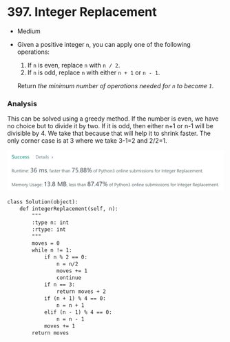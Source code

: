 # 397. Integer Replacement

* Medium
*   Given a positive integer `n`, you can apply one of the following operations:

    1. If `n` is even, replace `n` with `n / 2`.
    2. If `n` is odd, replace `n` with either `n + 1` or `n - 1`.

    Return _the minimum number of operations needed for `n` to become `1`_.

### Analysis&#x20;

This can be solved using a greedy method. If the number is even, we have no choice but to divide it by two. If it is odd, then either n+1 or n-1 will be divisible by 4. We take that because that will help it to shrink faster. The only corner case is at 3 where we take 3-1=2 and 2/2=1.&#x20;

![](<../.gitbook/assets/image (22) (1).png>)

```
class Solution(object):
    def integerReplacement(self, n):
        """
        :type n: int
        :rtype: int
        """
        moves = 0
        while n != 1:
            if n % 2 == 0:
                n = n/2
                moves += 1
                continue
            if n == 3:
                return moves + 2
            if (n + 1) % 4 == 0:      
                n = n + 1
            elif (n - 1) % 4 == 0:
                n = n - 1
            moves += 1
        return moves
```
